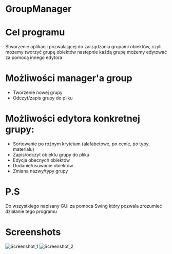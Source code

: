 # GroupManager
# Cel programu
Stworzenie aplikacji pozwalającej do zarządzania grupami obiektów, czyli mozemy tworzyć grupę obiektów
następnie każdą grupę możemy edytować za pomocą innego edytora
# Możliwości manager'a group
- Tworzenie nowej grupy
- Odczyt/zapis grupy do pliku
# Możliwości edytora konkretnej grupy:
- Sortowanie po różnym kryteium (alafabetowe, po cenie, po typy materiału)
- Zapis/odczyt obiektu grupy do pliku
- Edycja obecnych obiektów
- Dodanie/usuwanie obiektów
- Zmiana nazwy/typy grupy
# P.S
Do wszystkiego napisany GUI za pomoca Swing który pozwala zrozumieć działanie tego programu
# Screenshots
![Screenshot_1](https://user-images.githubusercontent.com/19534189/101167074-06843080-3642-11eb-8d14-965bab775689.png)
![Screenshot_2](https://user-images.githubusercontent.com/19534189/101167076-071cc700-3642-11eb-87e0-03e3c5414c00.png)
